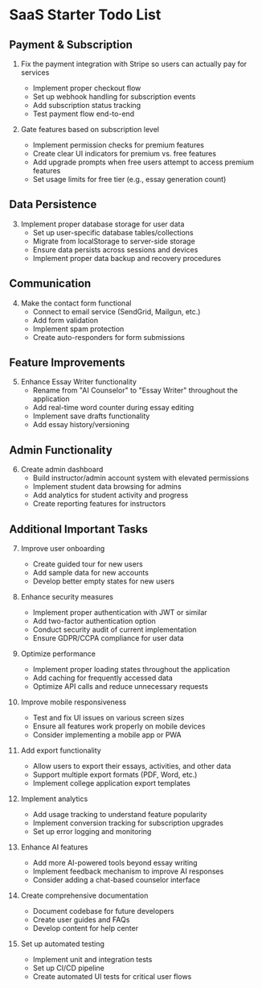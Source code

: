 # SaaS Starter Todo List

## Payment & Subscription
1. Fix the payment integration with Stripe so users can actually pay for services
   - Implement proper checkout flow
   - Set up webhook handling for subscription events
   - Add subscription status tracking
   - Test payment flow end-to-end

2. Gate features based on subscription level
   - Implement permission checks for premium features
   - Create clear UI indicators for premium vs. free features
   - Add upgrade prompts when free users attempt to access premium features
   - Set usage limits for free tier (e.g., essay generation count)

## Data Persistence
3. Implement proper database storage for user data
   - Set up user-specific database tables/collections
   - Migrate from localStorage to server-side storage
   - Ensure data persists across sessions and devices
   - Implement proper data backup and recovery procedures

## Communication
4. Make the contact form functional
   - Connect to email service (SendGrid, Mailgun, etc.)
   - Add form validation
   - Implement spam protection
   - Create auto-responders for form submissions

## Feature Improvements
5. Enhance Essay Writer functionality
   - Rename from "AI Counselor" to "Essay Writer" throughout the application
   - Add real-time word counter during essay editing
   - Implement save drafts functionality
   - Add essay history/versioning

## Admin Functionality
6. Create admin dashboard
   - Build instructor/admin account system with elevated permissions
   - Implement student data browsing for admins
   - Add analytics for student activity and progress
   - Create reporting features for instructors

## Additional Important Tasks
7. Improve user onboarding
   - Create guided tour for new users
   - Add sample data for new accounts
   - Develop better empty states for new users

8. Enhance security measures
   - Implement proper authentication with JWT or similar
   - Add two-factor authentication option
   - Conduct security audit of current implementation
   - Ensure GDPR/CCPA compliance for user data

9. Optimize performance
   - Implement proper loading states throughout the application
   - Add caching for frequently accessed data
   - Optimize API calls and reduce unnecessary requests

10. Improve mobile responsiveness
    - Test and fix UI issues on various screen sizes
    - Ensure all features work properly on mobile devices
    - Consider implementing a mobile app or PWA

11. Add export functionality
    - Allow users to export their essays, activities, and other data
    - Support multiple export formats (PDF, Word, etc.)
    - Implement college application export templates

12. Implement analytics
    - Add usage tracking to understand feature popularity
    - Implement conversion tracking for subscription upgrades
    - Set up error logging and monitoring

13. Enhance AI features
    - Add more AI-powered tools beyond essay writing
    - Implement feedback mechanism to improve AI responses
    - Consider adding a chat-based counselor interface

14. Create comprehensive documentation
    - Document codebase for future developers
    - Create user guides and FAQs
    - Develop content for help center

15. Set up automated testing
    - Implement unit and integration tests
    - Set up CI/CD pipeline
    - Create automated UI tests for critical user flows 